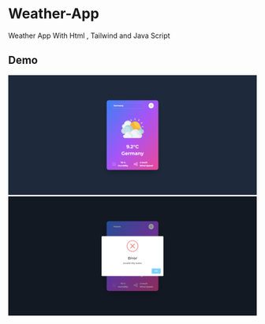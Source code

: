 # Weather-App
Weather App With Html , Tailwind and Java Script
## Demo
![Desktop Demo](weatherdemo.png "Demo")
![Desktop Demo](weatherdemo2.png "Demo")

